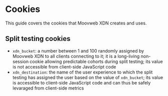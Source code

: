# Cookies

This guide covers the cookies that Moovweb XDN creates and uses.

## Split testing cookies

* `xdn_bucket`: a number between 1 and 100 randomly assigned by Moovweb XDN to all clients connecting to it; it is a long-living non-session cookie allowing predictable cohorts during split testing; its value is not accessible from client-side JavaScript code
* `xdn_destination`: the name of the user experience to which the split testing has assigned the user based on the value of `xdn_bucket`; its value is accessible to client-side JavaScript code and can thus be safely levaraged from client-side metrics
